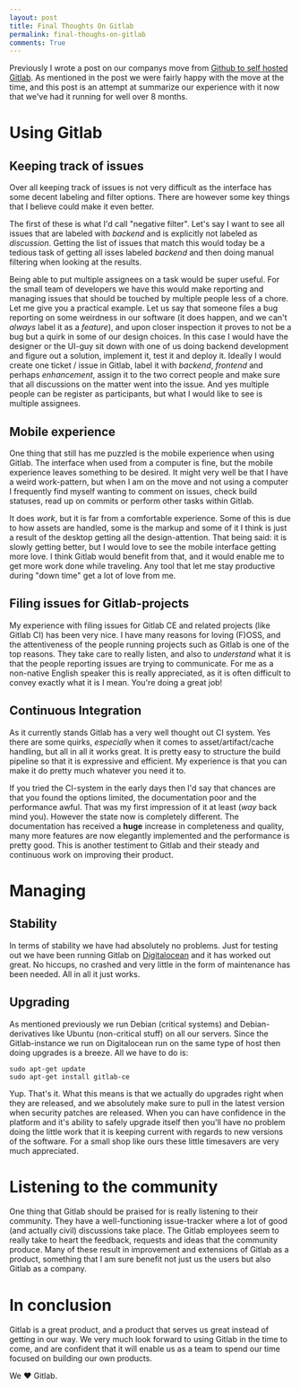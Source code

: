 ```yaml
---
layout: post
title: Final Thoughts On Gitlab
permalink: final-thoughs-on-gitlab
comments: True
---
```

Previously I wrote a post on our companys move from [Github to self hosted Gitlab](/migrating-github-gitlab). As mentioned in the post we were fairly happy with the move at the time, and this post is an attempt at summarize our experience with it now that we've had it running for well over 8 months.

# Using Gitlab

## Keeping track of issues
Over all keeping track of issues is not very difficult as the interface has some decent labeling and filter options. There are however some key things that I believe could make it even better.

The first of these is what I'd call "negative filter". Let's say I want to see all issues that are labeled with _backend_ and is explicitly not labeled as _discussion_. Getting the list of issues that match this would today be a tedious task of getting all isses labeled _backend_ and then doing manual filtering when looking at the results.

Being able to put multiple assignees on a task would be super useful. For the small team of developers we have this would make reporting and managing issues that should be touched by multiple people less of a chore. Let me give you a practical example. Let us say that someone files a bug reporting on some weirdness in our software (it does happen, and we can't _always_ label it as a _feature_), and upon closer inspection it proves to not be a bug but a quirk in some of our design choices. In this case I would have the designer or the UI-guy sit down with one of us doing backend development and figure out a solution, implement it, test it and deploy it. Ideally I would create one ticket / issue in Gitlab, label it with _backend_, _frontend_ and perhaps _enhancement_, assign it to the two correct people and make sure that all discussions on the matter went into the issue. And yes multiple people can be register as participants, but what I would like to see is multiple assignees.

## Mobile experience
One thing that still has me puzzled is the mobile experience when using Gitlab. The interface when used from a computer is fine, but the mobile experience leaves something to be desired. It might very well be that I have a weird work-pattern, but when I am on the move and not using a computer I frequently find myself wanting to comment on issues, check build statuses, read up on commits or perform other tasks within Gitlab.

It does _work_, but it is far from a comfortable experience. Some of this is due to how assets are handled, some is the markup and some of it I think is just a result of the desktop getting all the design-attention. That being said: it is slowly getting better, but I would love to see the mobile interface getting more love. I think Gitlab would benefit from that, and it would enable me to get more work done while traveling. Any tool that let me stay productive during "down time" get a lot of love from me.

## Filing issues for Gitlab-projects
My experience with filing issues for Gitlab CE and related projects (like Gitlab CI) has been very nice. I have many reasons for loving (F)OSS, and the attentiveness of the people running projects such as Gitlab is one of the top reasons. They take care to really listen, and also to _understand_ what it is that the people reporting issues are trying to communicate. For me as a non-native English speaker this is really appreciated, as it is often difficult to convey exactly what it is I mean. You're doing a great job!

## Continuous Integration
As it currently stands Gitlab has a very well thought out CI system. Yes there are some quirks, _especially_ when it comes to asset/artifact/cache handling, but all in all it works great. It is pretty easy to structure the build pipeline so that it is expressive and efficient. My experience is that you can make it do pretty much whatever you need it to.

If you tried the CI-system in the early days then I'd say that chances are that you found the options limited, the documentation poor and the performance awful. That was my first impression of it at least (_way_ back mind you). However the state now is completely different. The documentation has received a **huge** increase in completeness and quality, many more features are now elegantly implemented and the performance is pretty good. This is another testiment to Gitlab and their steady and continuous work on improving their product.

# Managing

## Stability
In terms of stability we have had absolutely no problems. Just for testing out we have been running Gitlab on [Digitalocean](https://digitalocean.com) and it has worked out great. No hiccups, no crashed and very little in the form of maintenance has been needed. All in all it just works.

## Upgrading
As mentioned previously we run Debian (critical systems) and Debian-derivatives like Ubuntu (non-critical stuff) on all our servers. Since the Gitlab-instance we run on Digitalocean run on the same type of host then doing upgrades is a breeze. All we have to do is:

    sudo apt-get update
	sudo apt-get install gitlab-ce

Yup. That's it. What this means is that we actually do upgrades right when they are released, and we absolutely make sure to pull in the latest version when security patches are released. When you can have confidence in the platform and it's ability to safely upgrade itself then you'll have no problem doing the little work that it is keeping current with regards to new versions of the software. For a small shop like ours these little timesavers are very much appreciated.

# Listening to the community
One thing that Gitlab should be praised for is really listening to their community. They have a well-functioning issue-tracker where a lot of good (and actually civil) discussions take place. The Gitlab employees seem to really take to heart the feedback, requests and ideas that the community produce. Many of these result in improvement and extensions of Gitlab as a product, something that I am sure benefit not just us the users but also Gitlab as a company.

# In conclusion
Gitlab is a great product, and a product that serves us great instead of getting in our way. We very much look forward to using Gitlab in the time to come, and are confident that it will enable us as a team to spend our time focused on building our own products.

We ❤ Gitlab.
